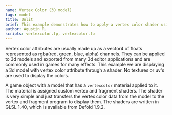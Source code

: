 ```yaml
---
name: Vertex Color (3D model)
tags: model
title: Unlit
brief: This example demonstrates how to apply a vertex color shader using exported attributes from a 3D model.
author: Agustin R.
scripts: vertexcolor.fp, vertexcolor.fp
---
```


Vertex color attributes are usually made up as a vector4 of floats represented as rgba(red, green, blue, alpha) channels. They can be applied to 3d models and exported from many 3d editor applications and are commonly used in games for many effects. This example we are displaying a 3d model with vertex color attribute through a shader. No textures or uv's are used to display the colors.

A game object with a model that has a `vertexcolor` material applied to it. The material is assigned custom vertex and fragment shaders. The shader is very simple and just transfers the vertex color data from the model to the vertex and fragment program to display them. The shaders are written in GLSL 1.40, which is available from Defold 1.9.2.


